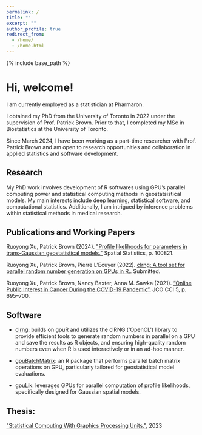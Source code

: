 ```yaml
---
permalink: /
title: ""
excerpt: ""
author_profile: true
redirect_from: 
  - /home/
  - /home.html
---
```


{% include base_path %}

# Hi, welcome!
I am currently employed as a statistician at Pharmaron. 

I obtained my PhD from the University of Toronto in 2022 under the supervision of Prof. Patrick Brown. Prior to that, I completed my MSc in Biostatistics at the University of Toronto. 

Since March 2024, I have been working as a part-time researcher with Prof. Patrick Brown and am open to research opportunities and collaboration in applied statistics and software development. 


## Research
My PhD work involves development of R softwares using GPU’s parallel computing power and statistical computing methods in geostatsistical models.
My main interests include deep learning, statistical software, and computational statistics. Additionally, I am intrigued by inference problems within statistical methods in medical research.


## Publications and Working Papers
Ruoyong Xu, Patrick Brown (2024). ["Profile likelihoods for parameters in trans-Gaussian geostatistical models."](https://authors.elsevier.com/sd/article/S2211-6753(24)00012-5)
Spatial Statistics, p. 100821.

Ruoyong Xu, Patrick Brown, Pierre L’Ecuyer (2022). [clrng: A tool set for parallel random number generation on GPUs in R.](https://can01.safelinks.protection.outlook.com/?url=http%3A%2F%2Farxiv.org%2Fabs%2F2201.06604&amp;data=04%7C01%7Cruoyong.xu%40mail.utoronto.ca%7C22cd1c2ea1614e0ce7bf08d9daf3b8e8%7C78aac2262f034b4d9037b46d56c55210%7C0%7C0%7C637781562580933570%7CUnknown%7CTWFpbGZsb3d8eyJWIjoiMC4wLjAwMDAiLCJQIjoiV2luMzIiLCJBTiI6Ik1haWwiLCJXVCI6Mn0%3D%7C3000&amp;sdata=CGLd5%2FUpVH7pJ69GMK69NkMhekXNej5SKX35xMdo9Q4%3D&amp;reserved=0). Submitted. 

Ruoyong Xu, Patrick Brown, Nancy Baxter, Anna M. Sawka (2021).
[“Online Public Interest in Cancer During the COVID-19 Pandemic”.](https://ascopubs.org/doi/10.1200/CCI.21.00036)
JCO CCI 5, p. 695–700.



## Software
* [clrng](https://github.com/ruoyongxu/clrng): builds on gpuR and utilizes the clRNG ('OpenCL') library to provide efficient tools to generate random numbers in parallel on a GPU and save the results as R objects, and ensuring high-quality random numbers even when R is used interactively or in an ad-hoc manner.
  
* [gpuBatchMatrix](https://github.com/ruoyongxu/gpuBatchMatrix): an R package that performs parallel batch matrix operations on GPU, particularly tailored for geostatistical model evaluations.

* [gpuLik](https://github.com/ruoyongxu/gpuLik): leverages GPUs for parallel computation of profile likelihoods, specifically designed for Gaussian spatial models.


## Thesis:
["Statistical Computing With Graphics Processing Units."](https://tspace.library.utoronto.ca/bitstream/1807/126927/1/Xu_Ruoyong_202303_PhD_thesis.pdf), 2023






